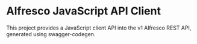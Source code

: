 Alfresco JavaScript API Client
====

This project provides a JavaScript client API into the v1 Alfresco REST API,
generated using swagger-codegen.